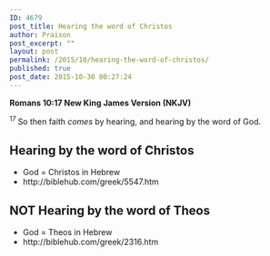 ```yaml
---
ID: 4679
post_title: Hearing the word of Christos
author: Praison
post_excerpt: ""
layout: post
permalink: /2015/10/hearing-the-word-of-christos/
published: true
post_date: 2015-10-30 00:27:24
---
```

<p class="passage-display"><strong><span class="passage-display-bcv">Romans 10:17
</span><span class="passage-display-version">New King James Version (NKJV)</span></strong></p>
<p class="first-line-none"><span id="en-NKJV-28206" class="text Rom-10-17"><sup class="versenum">17 </sup>So then faith <i>comes</i> by hearing, and hearing by the word of God.</span></p>

<h2 class="first-line-none"><strong>Hearing by the word of Christos</strong></h2>
<ul>
	<li class="first-line-none">God = Christos in Hebrew</li>
	<li data-wpview-marker="http%3A%2F%2Fbiblehub.com%2Fgreek%2F5547.htm">http://biblehub.com/greek/5547.htm</li>
</ul>
<h2><strong>NOT Hearing by the word of Theos </strong></h2>
<ul>
	<li>God = Theos in Hebrew</li>
	<li>http://biblehub.com/greek/2316.htm</li>
</ul>